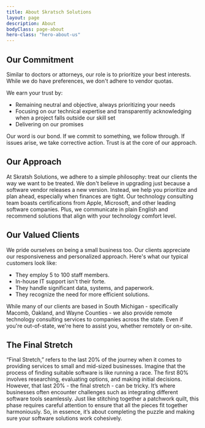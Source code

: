 ```yaml
---
title: About Skratsch Solutions
layout: page
description: About
bodyClass: page-about
hero-class: "hero-about-us"
---
```


## Our Commitment

Similar to doctors or attorneys, our role is to prioritize your best interests. While we do have preferences, we don't adhere to vendor quotas.

We earn your trust by:

- Remaining neutral and objective, always prioritizing your needs
- Focusing on our technical expertise and transparently acknowledging when a project falls outside our skill set
- Delivering on our promises

Our word is our bond. If we commit to something, we follow through. If issues arise, we take corrective action. Trust is at the core of our approach.

## Our Approach

At Skratsh Solutions, we adhere to a simple philosophy: treat our clients the way we want to be treated. We don't believe in upgrading just because a software vendor releases a new version. Instead, we help you prioritize and plan ahead, especially when finances are tight. Our technology consulting team boasts certifications from Apple, Microsoft, and other leading software companies. Plus, we communicate in plain English and recommend solutions that align with your technology comfort level.

## Our Valued Clients

We pride ourselves on being a small business too. Our clients appreciate our responsiveness and personalized approach. Here's what our typical customers look like:

- They employ 5 to 100 staff members.
- In-house IT support isn't their forte.
- They handle significant data, systems, and paperwork.
- They recognize the need for more efficient solutions.

While many of our clients are based in South Michigan - specifically Macomb, Oakland, and Wayne Counties - we also provide remote technology consulting services to companies across the state. Even if you're out-of-state, we're here to assist you, whether remotely or on-site.

## The Final Stretch

“Final Stretch,” refers to the last 20% of the journey when it comes to providing services to small and mid-sized businesses. Imagine that the process of finding suitable software is like running a race. The first 80% involves researching, evaluating options, and making initial decisions. However, that last 20% - the final stretch - can be tricky. It’s where businesses often encounter challenges such as integrating different software tools seamlessly. Just like stitching together a patchwork quilt, this phase requires careful attention to ensure that all the pieces fit together harmoniously. So, in essence, it’s about completing the puzzle and making sure your software solutions work cohesively.
